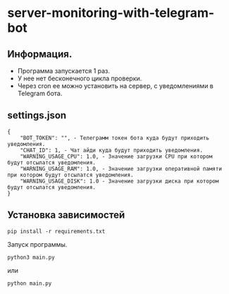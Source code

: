 # server-monitoring-with-telegram-bot

## Информация.
* Программа запускается 1 раз.
* У нее нет бесконечного цикла проверки.
* Через cron ее можно установить на сервер, с уведомлениями в Telegram бота.


## settings.json
```
{
    "BOT_TOKEN": "", - Телеграмм токен бота куда будут приходить уведомления.
    "CHAT_ID": 1, - Чат айди куда будут приходить уведомления.
    "WARNING_USAGE_CPU": 1.0, - Значение загрузки CPU при котором будут отсылатся уведомления.
    "WARNING_USAGE_RAM": 1.0, - Значение загрузки оперативной памяти при котором будут отсылатся уведомления.
    "WARNING_USAGE_DISK": 1.0 - Значение загрузки диска при котором будут отсылатся уведомления.
}

```

## Установка зависимостей
```
pip install -r requirements.txt
```
Запуск программы.
```
python3 main.py
```
или
```
python main.py
```
